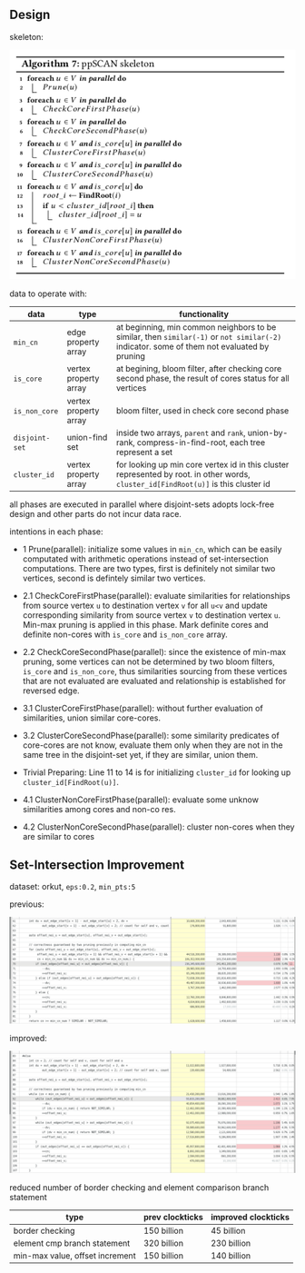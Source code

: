 ## Design

skeleton:

![ppSCAN skeleton](figures/ppscan_skeleton.png)

data to operate with:

data | type | functionality
--- | --- | --- 
`min_cn` | edge property array  | at beginning, min common neighbors to be similar, then `similar(-1)` or `not similar(-2)` indicator. some of them not evaluated by pruning
`is_core` | vertex property array | at begining, bloom filter, after checking core second phase, the result of cores status for all vertices
`is_non_core` | vertex property array | bloom filter, used in check core second phase
`disjoint-set` | union-find set | inside two arrays, `parent` and `rank`, union-by-rank, compress-in-find-root, each tree represent a set
`cluster_id` | vertex property array | for looking up min core vertex id in this cluster represented by root. in other words, `cluster_id[FindRoot(u)]` is this cluster id

all phases are executed in parallel where disjoint-sets adopts lock-free design and other parts do not incur data race.

intentions in each phase:

* 1 Prune(parallel): initialize some values in `min_cn`, which can be easily computated with arithmetic operations instead of 
set-intersection computations. There are two types, first is definitely not similar two vertices, second is defintely 
similar two vertices.

* 2.1 CheckCoreFirstPhase(parallel): evaluate similarities for relationships from source vertex `u` to 
destination vertex `v` for all `u<v` and update corresponding similarity from source vertex `v` to destination vertex `u`. 
Min-max pruning is applied in this phase. Mark definite cores and definite non-cores with `is_core` and `is_non_core` array.

* 2.2 CheckCoreSecondPhase(parallel): since the existence of min-max pruning, some vertices can not be determined by two bloom filters, `is_core` and `is_non_core`, thus similarities sourcing from these vertices that are not evaluated 
are evaluated and relationship is established for reversed edge.

* 3.1 ClusterCoreFirstPhase(parallel): without further evaluation of similarities, union similar core-cores.

* 3.2 ClusterCoreSecondPhase(parallel): some similarity predicates of core-cores are not know, evaluate them only when they are not in the same tree in the disjoint-set yet, 
if they are similar, union them.

* Trivial Preparing: Line 11 to 14 is for initializing `cluster_id` for looking up `cluster_id[FindRoot(u)]`.

* 4.1 ClusterNonCoreFirstPhase(parallel): evaluate some unknow similarities among cores and non-co res.

* 4.2 ClusterNonCoreSecondPhase(parallel): cluster non-cores when they are similar to cores 

## Set-Intersection Improvement

dataset: orkut, `eps:0.2`, `min_pts:5`

previous:

![prev_set_intersection.png](figures/prev_set_intersection.png) 

improved:

![improved-set-intersection.png](figures/improved-set-intersection.png)

reduced number of border checking and element comparison branch statement

type | prev clockticks | improved clockticks
--- | --- | ---
border checking |  150 billion | 45 billion 
element cmp branch statement| 320 billion | 230 billion
min-max value, offset increment | 150 billion | 140 billion